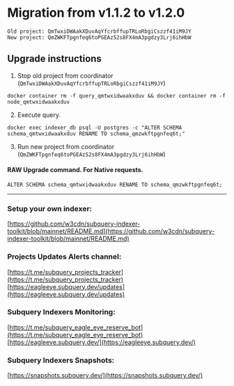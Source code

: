 # Migration from v1.1.2 to v1.2.0
```
Old project: QmTwxiDWAakXDuvAqYfcrbffupTRLoRbgiCszzf41iM9JY
New project: QmZWKFTpgnfeq6toPGEAz52s8FX4mA3pgdzy3Lrj6ihHbW
```


## Upgrade instructions
 1) Stop old project from coordinator (`QmTwxiDWAakXDuvAqYfcrbffupTRLoRbgiCszzf41iM9JY`)

```
docker container rm -f query_qmtwxidwaakxduv && docker container rm -f node_qmtwxidwaakxduv
```

 2) Execute query.

```
docker exec indexer_db psql -U postgres -c "ALTER SCHEMA schema_qmtwxidwaakxduv RENAME TO schema_qmzwkftpgnfeq6t;"

```

 3) Run new project from coordinator (`QmZWKFTpgnfeq6toPGEAz52s8FX4mA3pgdzy3Lrj6ihHbW`)

#### RAW Upgrade command. For Native requests.
`ALTER SCHEMA schema_qmtwxidwaakxduv RENAME TO schema_qmzwkftpgnfeq6t;`


___
### Setup your own indexer:

[https://github.com/w3cdn/subquery-indexer-toolkit/blob/mainnet/README.md](https://github.com/w3cdn/subquery-indexer-toolkit/blob/mainnet/README.md)

### Projects Updates Alerts channel:

[https://t.me/subquery_projects_tracker](https://t.me/subquery_projects_tracker) [https://eagleeye.subquery.dev/updates](https://eagleeye.subquery.dev/updates)

### Subquery Indexers Monitoring:

[https://t.me/subquery_eagle_eye_reserve_bot](https://t.me/subquery_eagle_eye_reserve_bot) [https://eagleeye.subquery.dev/](https://eagleeye.subquery.dev/)


### Subquery Indexers Snapshots:

[https://snapshots.subquery.dev/](https://snapshots.subquery.dev/)
